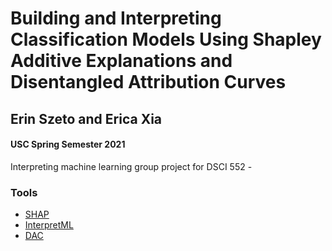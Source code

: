 # Building and Interpreting Classification Models Using Shapley Additive Explanations and Disentangled Attribution Curves
## Erin Szeto and Erica Xia
#### USC Spring Semester 2021
Interpreting machine learning group project for DSCI 552 - 

### Tools
* [SHAP](https://github.com/slundberg/shap)
* [InterpretML](https://github.com/interpretml/interpret)
* [DAC](https://github.com/csinva/disentangled-attribution-curves)

